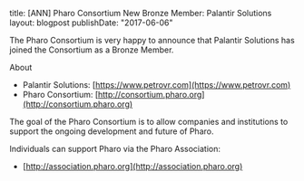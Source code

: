 title: [ANN] Pharo Consortium New Bronze Member: Palantir Solutions layout: blogpostpublishDate: "2017-06-06"The Pharo Consortium is very happy to announce that Palantir Solutions has joined the Consortium as a Bronze Member.About- Palantir Solutions: [https://www.petrovr.com](https://www.petrovr.com)- Pharo Consortium: [http://consortium.pharo.org](http://consortium.pharo.org)The goal of the Pharo Consortium is to allow companies and institutions to support the ongoing development and future of Pharo.Individuals can support Pharo via the Pharo Association:- [http://association.pharo.org](http://association.pharo.org)